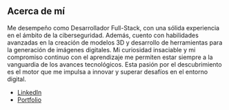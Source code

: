 ## Acerca de mí
Me desempeño como Desarrollador Full-Stack, con una sólida experiencia en el ámbito de la ciberseguridad. Además, cuento con habilidades avanzadas en la creación de modelos 3D y desarrollo de herramientas para la generación de imágenes digitales. Mi curiosidad insaciable y mi compromiso continuo con el aprendizaje me permiten estar siempre a la vanguardia de los avances tecnológicos. Esta pasión por el descubrimiento es el motor que me impulsa a innovar y superar desafíos en el entorno digital.

- [LinkedIn](https://www.linkedin.com/in/herrera99)
- [Portfolio](https://www.herreradev.xyz/)
